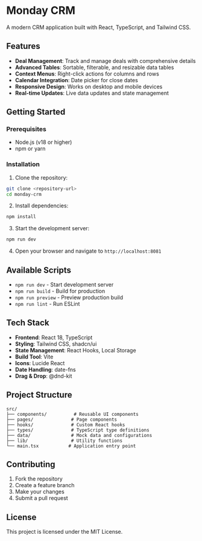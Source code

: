 # Monday CRM

A modern CRM application built with React, TypeScript, and Tailwind CSS.

## Features

- **Deal Management**: Track and manage deals with comprehensive details
- **Advanced Tables**: Sortable, filterable, and resizable data tables
- **Context Menus**: Right-click actions for columns and rows
- **Calendar Integration**: Date picker for close dates
- **Responsive Design**: Works on desktop and mobile devices
- **Real-time Updates**: Live data updates and state management

## Getting Started

### Prerequisites

- Node.js (v18 or higher)
- npm or yarn

### Installation

1. Clone the repository:
```bash
git clone <repository-url>
cd monday-crm
```

2. Install dependencies:
```bash
npm install
```

3. Start the development server:
```bash
npm run dev
```

4. Open your browser and navigate to `http://localhost:8081`

## Available Scripts

- `npm run dev` - Start development server
- `npm run build` - Build for production
- `npm run preview` - Preview production build
- `npm run lint` - Run ESLint

## Tech Stack

- **Frontend**: React 18, TypeScript
- **Styling**: Tailwind CSS, shadcn/ui
- **State Management**: React Hooks, Local Storage
- **Build Tool**: Vite
- **Icons**: Lucide React
- **Date Handling**: date-fns
- **Drag & Drop**: @dnd-kit

## Project Structure

```
src/
├── components/          # Reusable UI components
├── pages/              # Page components
├── hooks/              # Custom React hooks
├── types/              # TypeScript type definitions
├── data/               # Mock data and configurations
├── lib/                # Utility functions
└── main.tsx           # Application entry point
```

## Contributing

1. Fork the repository
2. Create a feature branch
3. Make your changes
4. Submit a pull request

## License

This project is licensed under the MIT License.
